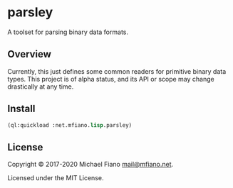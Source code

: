 # parsley

A toolset for parsing binary data formats.

## Overview

Currently, this just defines some common readers for primitive binary data
types. This project is of alpha status, and its API or scope may change
drastically at any time.

## Install

```lisp
(ql:quickload :net.mfiano.lisp.parsley)
```

## License

Copyright © 2017-2020 Michael Fiano <mail@mfiano.net>.

Licensed under the MIT License.
